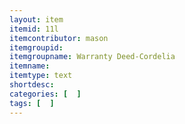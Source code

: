 ```yaml
---
layout: item
itemid: 11l
itemcontributor: mason
itemgroupid: 
itemgroupname: Warranty Deed-Cordelia
itemname: 
itemtype: text
shortdesc: 
categories: [  ]
tags: [  ]
---
```







